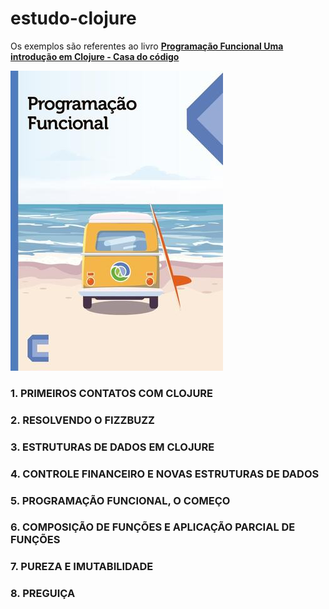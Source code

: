 # estudo-clojure
Os exemplos são referentes ao livro 
[**Programação Funcional Uma introdução em Clojure - Casa do código**](https://www.casadocodigo.com.br/products/livro-programacao-funcional-clojure)

![livro](./resources/livro-clojure-casa-do-codigo.jpg)

### 1. PRIMEIROS CONTATOS COM CLOJURE


### 2. RESOLVENDO O FIZZBUZZ

### 3. ESTRUTURAS DE DADOS EM CLOJURE

### 4. CONTROLE FINANCEIRO E NOVAS ESTRUTURAS DE DADOS

### 5. PROGRAMAÇÃO FUNCIONAL, O COMEÇO

### 6. COMPOSIÇÃO DE FUNÇÕES E APLICAÇÃO PARCIAL DE FUNÇÕES

### 7. PUREZA E IMUTABILIDADE

### 8. PREGUIÇA
